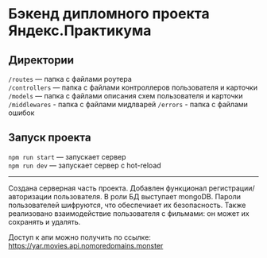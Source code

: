# Бэкенд дипломного проекта Яндекс.Практикума

## Директории

`/routes` — папка с файлами роутера  
`/controllers` — папка с файлами контроллеров пользователя и карточки   
`/models` — папка с файлами описания схем пользователя и карточки  
`/middlewares` - папка с файлами мидлварей
`/errors` - папка с файлами ошибок

## Запуск проекта

`npm run start` — запускает сервер   
`npm run dev` — запускает сервер с hot-reload

_______________
Создана серверная часть проекта. Добавлен функционал регистрации/авторизации пользователя. В роли БД выступает mongoDB. Пароли пользователей шифруются, что обеспечиает их безопасность. Также реализовано взаимодействие пользователя с фильмами: он может их сохранять и удалять.

Доступ к апи можно получить по ссылке: https://yar.movies.api.nomoredomains.monster
